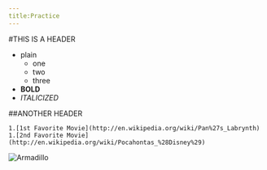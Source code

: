 ```yaml
---
title:Practice
---
```

#THIS IS A HEADER

* plain
	* one 
	* two 
	* three
* __BOLD__
* _ITALICIZED_

##ANOTHER HEADER

	1.[1st Favorite Movie](http://en.wikipedia.org/wiki/Pan%27s_Labrynth)
	1.[2nd Favorite Movie](http://en.wikipedia.org/wiki/Pocahontas_%28Disney%29)

	
![Armadillo](http://2.bp.blogspot.com/-GnoCD5V2Ih8/Ts5mStF8_tI/AAAAAAAAEV0/0qTQyGeC1Tw/s1600/Funny+Armadillos_1.jpg)


